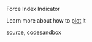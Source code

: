 Force Index Indicator

Learn more about how to [plot](http://stockcharts.com/school/doku.php?id=chart_school:technical_indicators:force_index) it

[source](https://github.com/kossidts/react-stockcharts/blob/master/docs/lib/charts/CandleStickChartWithForceIndexIndicator.js), [codesandbox](https://codesandbox.io/s/github/rrag/react-stockcharts-examples2/tree/master/examples/CandleStickChartWithForceIndexIndicator)
